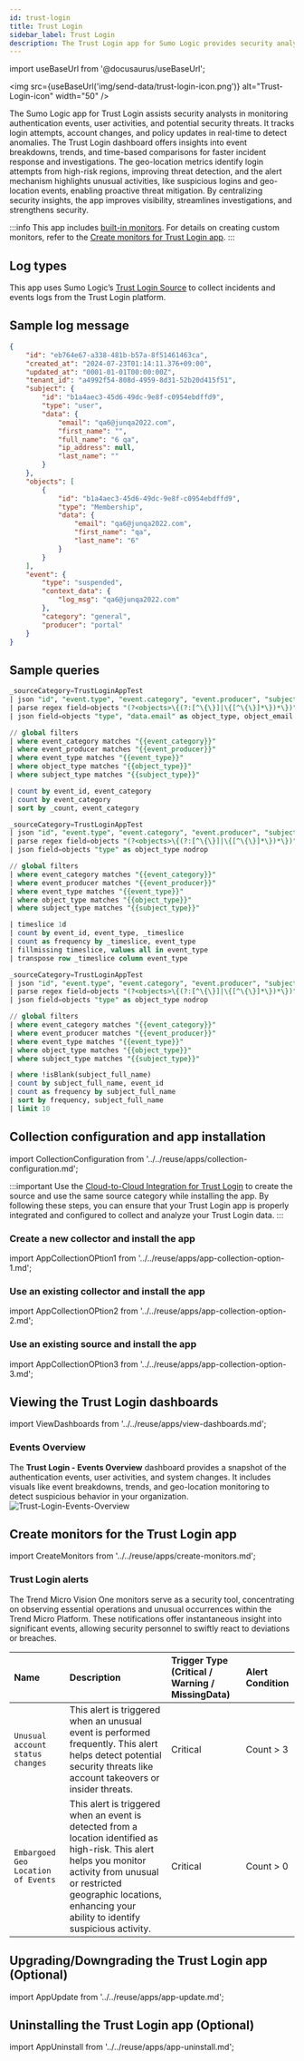 ```yaml
---
id: trust-login
title: Trust Login
sidebar_label: Trust Login
description: The Trust Login app for Sumo Logic provides security analysts with an overview of the authentication events, user activities, and potential security threats.
---
```


import useBaseUrl from '@docusaurus/useBaseUrl';

<img src={useBaseUrl('img/send-data/trust-login-icon.png')} alt="Trust-Login-icon" width="50" />

The Sumo Logic app for Trust Login assists security analysts in monitoring authentication events, user activities, and potential security threats. It tracks login attempts, account changes, and policy updates in real-time to detect anomalies. The Trust Login dashboard offers insights into event breakdowns, trends, and time-based comparisons for faster incident response and investigations. The geo-location metrics identify login attempts from high-risk regions, improving threat detection, and the alert mechanism highlights unusual activities, like suspicious logins and geo-location events, enabling proactive threat mitigation. By centralizing security insights, the app improves visibility, streamlines investigations, and strengthens security.

:::info
This app includes [built-in monitors](#trust-login-alerts). For details on creating custom monitors, refer to the [Create monitors for Trust Login app](#create-monitors-for-the-trust-login-app).
:::

## Log types

This app uses Sumo Logic’s [Trust Login Source](/docs/send-data/hosted-collectors/cloud-to-cloud-integration-framework/trust-login-source/) to collect incidents and events logs from the Trust Login platform.

## Sample log message

```json title="Report Log"
{
    "id": "eb764e67-a338-481b-b57a-8f51461463ca",
    "created_at": "2024-07-23T01:14:11.376+09:00",
    "updated_at": "0001-01-01T00:00:00Z",
    "tenant_id": "a4992f54-808d-4959-8d31-52b20d415f51",
    "subject": {
        "id": "b1a4aec3-45d6-49dc-9e8f-c0954ebdffd9",
        "type": "user",
        "data": {
            "email": "qa6@junqa2022.com",
            "first_name": "",
            "full_name": "6 qa",
            "ip_address": null,
            "last_name": ""
        }
    },
    "objects": [
        {
            "id": "b1a4aec3-45d6-49dc-9e8f-c0954ebdffd9",
            "type": "Membership",
            "data": {
                "email": "qa6@junqa2022.com",
                "first_name": "qa",
                "last_name": "6"
            }
        }
    ],
    "event": {
        "type": "suspended",
        "context_data": {
            "log_msg": "qa6@junqa2022.com"
        },
        "category": "general",
        "producer": "portal"
    }
}
```
    
## Sample queries

```sql title="Events by Category"
_sourceCategory=TrustLoginAppTest
| json "id", "event.type", "event.category", "event.producer", "subject.type", "objects", "subject.data.full_name", "subject.data.ip_address", "created_at", "event.context_data.log_msg", "subject.data.email", "subject.id", "subject.data.first_name", "subject.data.last_name" as event_id, event_type, event_category, event_producer, subject_type, objects, subject_full_name, subject_ip_address, created_at, event_msg, subject_email, subject_id, subject_first_name, subject_last_name nodrop
| parse regex field=objects "(?<objects>\{(?:[^\{\}]|\{[^\{\}]*\})*\})" multi
| json field=objects "type", "data.email" as object_type, object_email nodrop

// global filters
| where event_category matches "{{event_category}}"
| where event_producer matches "{{event_producer}}"
| where event_type matches "{{event_type}}"
| where object_type matches "{{object_type}}"
| where subject_type matches "{{subject_type}}"

| count by event_id, event_category
| count by event_category
| sort by _count, event_category
```

```sql title="Events Over Time by Type"
_sourceCategory=TrustLoginAppTest
| json "id", "event.type", "event.category", "event.producer", "subject.type", "objects", "subject.data.full_name" as event_id, event_type, event_category, event_producer, subject_type, objects, subject_full_name nodrop
| parse regex field=objects "(?<objects>\{(?:[^\{\}]|\{[^\{\}]*\})*\})" multi
| json field=objects "type" as object_type nodrop

// global filters
| where event_category matches "{{event_category}}"
| where event_producer matches "{{event_producer}}"
| where event_type matches "{{event_type}}"
| where object_type matches "{{object_type}}"
| where subject_type matches "{{subject_type}}"

| timeslice 1d
| count by event_id, event_type, _timeslice
| count as frequency by _timeslice, event_type
| fillmissing timeslice, values all in event_type
| transpose row _timeslice column event_type
```

```sql title="Top 10 User"
_sourceCategory=TrustLoginAppTest
| json "id", "event.type", "event.category", "event.producer", "subject.type", "objects", "subject.data.full_name" as event_id, event_type, event_category, event_producer, subject_type, objects, subject_full_name nodrop
| parse regex field=objects "(?<objects>\{(?:[^\{\}]|\{[^\{\}]*\})*\})" multi
| json field=objects "type" as object_type nodrop

// global filters
| where event_category matches "{{event_category}}"
| where event_producer matches "{{event_producer}}"
| where event_type matches "{{event_type}}"
| where object_type matches "{{object_type}}"
| where subject_type matches "{{subject_type}}"

| where !isBlank(subject_full_name)
| count by subject_full_name, event_id
| count as frequency by subject_full_name
| sort by frequency, subject_full_name
| limit 10
```

## Collection configuration and app installation

import CollectionConfiguration from '../../reuse/apps/collection-configuration.md';

<CollectionConfiguration/>

:::important
Use the [Cloud-to-Cloud Integration for Trust Login](/docs/send-data/hosted-collectors/cloud-to-cloud-integration-framework/trust-login-source/) to create the source and use the same source category while installing the app. By following these steps, you can ensure that your Trust Login app is properly integrated and configured to collect and analyze your Trust Login data.
:::

### Create a new collector and install the app

import AppCollectionOPtion1 from '../../reuse/apps/app-collection-option-1.md';

<AppCollectionOPtion1/>

### Use an existing collector and install the app

import AppCollectionOPtion2 from '../../reuse/apps/app-collection-option-2.md';

<AppCollectionOPtion2/>

### Use an existing source and install the app

import AppCollectionOPtion3 from '../../reuse/apps/app-collection-option-3.md';

<AppCollectionOPtion3/>

## Viewing the Trust Login dashboards​​

import ViewDashboards from '../../reuse/apps/view-dashboards.md';

<ViewDashboards/>

### Events Overview

The **Trust Login - Events Overview** dashboard provides a snapshot of the authentication events, user activities, and system changes. It includes visuals like event breakdowns, trends, and geo-location monitoring to detect suspicious behavior in your organization.<br/><img src='https://sumologic-app-data-v2.s3.us-east-1.amazonaws.com/dashboards/Trust+Login/Trust+Login+-+Events+Overview.png' alt="Trust-Login-Events-Overview" />

## Create monitors for the Trust Login app

import CreateMonitors from '../../reuse/apps/create-monitors.md';

<CreateMonitors/>

### Trust Login alerts

The Trend Micro Vision One monitors serve as a security tool, concentrating on observing essential operations and unusual occurrences within the Trend Micro Platform. These notifications offer instantaneous insight into significant events, allowing security personnel to swiftly react to deviations or breaches.

| Name | Description | Trigger Type (Critical / Warning / MissingData) | Alert Condition | 
|:--|:--|:--|:--|
| `Unusual account status changes` | This alert is triggered when an unusual event is performed frequently. This alert helps detect potential security threats like account takeovers or insider threats. | Critical | Count > 3 |
| `Embargoed Geo Location of Events` | This alert is triggered when an event is detected from a location identified as high-risk. This alert helps you monitor activity from unusual or restricted geographic locations, enhancing your ability to identify suspicious activity. | Critical | Count > 0|

## Upgrading/Downgrading the Trust Login app (Optional)

import AppUpdate from '../../reuse/apps/app-update.md';

<AppUpdate/>

## Uninstalling the Trust Login app (Optional)

import AppUninstall from '../../reuse/apps/app-uninstall.md';

<AppUninstall/>
